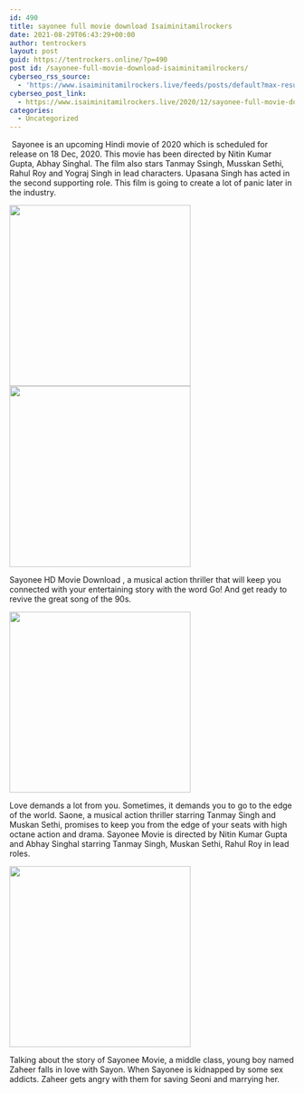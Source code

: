 ```yaml
---
id: 490
title: sayonee full movie download Isaiminitamilrockers
date: 2021-08-29T06:43:29+00:00
author: tentrockers
layout: post
guid: https://tentrockers.online/?p=490
post id: /sayonee-full-movie-download-isaiminitamilrockers/
cyberseo_rss_source:
  - 'https://www.isaiminitamilrockers.live/feeds/posts/default?max-results=150&start-index=151'
cyberseo_post_link:
  - https://www.isaiminitamilrockers.live/2020/12/sayonee-full-movie-download.html
categories:
  - Uncategorized
---
```

<meta content="&nbsp;Sayonee is an upcoming Hindi movie of 2020 which is scheduled for release on 18 Dec, 2020. This movie has been directed by Nitin Kumar Gupt..." name="twitter:description" />

  


<center>
</center>

&nbsp;Sayonee is an upcoming Hindi movie of 2020 which is scheduled for release on 18 Dec, 2020. This movie has been directed by Nitin Kumar Gupta, Abhay Singhal. The film also stars Tanmay Ssingh, Musskan Sethi, Rahul Roy and Yograj Singh in lead characters. Upasana Singh has acted in the second supporting role. This film is going to create a lot of panic later in the industry.<ins data-width="0" data-height="0" class="f9bc39659a2" data-domain="//aaaaaco.com" data-affquery="/f5ff9bfd5d/9bc39659a2/?placementName=default"></ins>

<div class="separator">
  <a href="https://1.bp.blogspot.com/-TEDUrw6rdHQ/X92SfBn5VCI/AAAAAAAAAEc/MgqDiD0t3UEDVM_zQA4fMDfAdNfMFlVqQCLcBGAsYHQ/s1200/1_GdnHdm_deT68TCPBhhAseg.jpeg" imageanchor="1"><img border="0" data-original-height="999" data-original-width="1200" src="https://1.bp.blogspot.com/-TEDUrw6rdHQ/X92SfBn5VCI/AAAAAAAAAEc/MgqDiD0t3UEDVM_zQA4fMDfAdNfMFlVqQCLcBGAsYHQ/s320/1_GdnHdm_deT68TCPBhhAseg.jpeg" width="320" /></a>
</div>



<div class="separator">
  <a href="https://aaaaaco.com/b7e8e06d99/a24a643dbb/?placementName=default" imageanchor="1" target="_blank" rel="noopener"><img border="0" data-original-height="166" data-original-width="800" src="https://1.bp.blogspot.com/-mjGZyR6FQyU/X92SlHg3p7I/AAAAAAAAAEg/kl-WVGNyxRAh7V10prEQSsG8i0hvGaUowCLcBGAsYHQ/s320/unnamed.gif" width="320" /></a>
</div>

<ins data-width="0" data-height="0" class="f9bc39659a2" data-domain="//aaaaaco.com" data-affquery="/f5ff9bfd5d/9bc39659a2/?placementName=default"></ins>

Sayonee HD Movie Download , a musical action thriller that will keep you connected with your entertaining story with the word Go! And get ready to revive the great song of the 90s.

<div class="separator">
  <a href="https://aaaaaco.com/b7e8e06d99/a24a643dbb/?placementName=default" imageanchor="1" target="_blank" rel="noopener"><img border="0" data-original-height="166" data-original-width="800" src="https://1.bp.blogspot.com/-EtnE6QMbooo/X92Sp9OzQ7I/AAAAAAAAAEk/Kt0RI0JEUX8OTcofVAPwJBqUqcqhPtTAwCLcBGAsYHQ/s320/unnamed.gif" width="320" /></a>
</div>

Love demands a lot from you. Sometimes, it demands you to go to the edge of the world. Saone, a musical action thriller starring Tanmay Singh and Muskan Sethi, promises to keep you from the edge of your seats with high octane action and drama. Sayonee Movie is directed by Nitin Kumar Gupta and Abhay Singhal starring Tanmay Singh, Muskan Sethi, Rahul Roy in lead roles.

<div class="separator">
  <a href="https://aaaaaco.com/b7e8e06d99/a24a643dbb/?placementName=default" imageanchor="1" target="_blank" rel="noopener"><img border="0" data-original-height="166" data-original-width="800" src="https://1.bp.blogspot.com/-DMQd4O6E4MU/X92SuQZblyI/AAAAAAAAAEo/MrGp0m4Up8kjE2BekhSPlJJak4U1UFsOwCLcBGAsYHQ/s320/unnamed.gif" width="320" /></a>
</div>

<ins data-width="0" data-height="0" class="f9bc39659a2" data-domain="//aaaaaco.com" data-affquery="/f5ff9bfd5d/9bc39659a2/?placementName=default"></ins>

Talking about the story of Sayonee Movie, a middle class, young boy named Zaheer falls in love with Sayon. When Sayonee is kidnapped by some sex addicts. Zaheer gets angry with them for saving Seoni and marrying her.<ins data-width="0" data-height="0" class="f9bc39659a2" data-domain="//aaaaaco.com" data-affquery="/f5ff9bfd5d/9bc39659a2/?placementName=default"></ins>

<center>
</center>